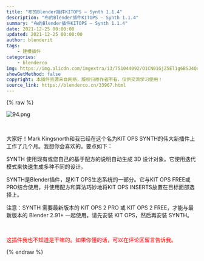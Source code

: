```yaml
---
title: "布的Blender插件KITOPS – Synth 1.1.4"
description: "布的Blender插件KITOPS – Synth 1.1.4"
summary: "布的Blender插件KITOPS – Synth 1.1.4"
date: 2021-12-25 00:00:00
updated: 2021-12-25 00:00:00
author: blenderit
tags: 
    - 建模插件
categories:
    - blenderco
img: https://img.alicdn.com/imgextra/i3/751044092/O1CN01GjZ5El1g6BSJ4Qd7H_!!751044092.png
showGetMethod: false
copyright: 本插件资源来自网络，版权归原作者所有，仅供交流学习使用！
source_link: https://blenderco.cn/33967.html
---
```


{% raw %}
<p><img class="aligncenter" src="https://img.alicdn.com/imgextra/i3/751044092/O1CN01GjZ5El1g6BSJ4Qd7H_!!751044092.png" alt="94.png"></p><p> </p><p>大家好！Mark Kingsnorth和我已经在这个名为KIT OPS SYNTH的伟大新插件上工作了几个月。我想你会喜欢的。要点如下：</p><p>SYNTH 使用现有或您自己的基于配方的说明自动生成 3D 设计对象。它使用迭代模式来快速生成多种不同的设计。</p><p>SYNTH是Blender插件，是KIT OPS生态系统的一部分。它与KIT OPS FREE或PRO结合使用，并使用配方和算法巧妙地将KIT OPS INSERTS放置在目标面部选择上。</p><p>注意：SYNTH 需要最新版本的 KIT OPS 2 PRO 或 KIT OPS 2 FREE，才能与最新版本的 Blender 2.91+ 一起使用。请先安装 KIT OPS，然后再安装 SYNTH。</p><p> </p><p><span style="color: #ff0000;">这插件我也不知道是干嘛的。如果你懂的话，可以在评论区留言告诉我。</span></p>
<div style="display: none">blenderco</div>
{% endraw %}